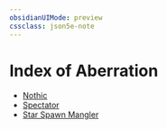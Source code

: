 ```yaml
---
obsidianUIMode: preview
cssclass: json5e-note
---
```

# Index of Aberration

- [Nothic](nothic.md)
- [Spectator](spectator.md)
- [Star Spawn Mangler](star-spawn-mangler-mtf.md)
